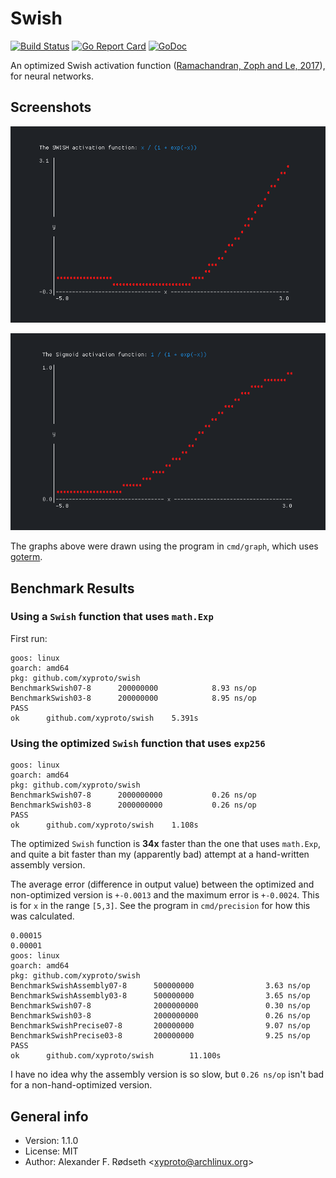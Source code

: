 # Swish

[![Build Status](https://travis-ci.org/xyproto/swish.svg?branch=master)](https://travis-ci.org/xyproto/swish) [![Go Report Card](https://goreportcard.com/badge/github.com/xyproto/swish)](https://goreportcard.com/report/github.com/xyproto/swish) [![GoDoc](https://godoc.org/github.com/xyproto/swish?status.svg)](https://godoc.org/github.com/xyproto/swish)

An optimized Swish activation function ([Ramachandran, Zoph and Le, 2017](https://arxiv.org/abs/1710.05941)), for neural networks.

## Screenshots

![](img/swish.png)

![](img/sigmoid.png)

The graphs above were drawn using the program in `cmd/graph`, which uses [goterm](https://github.com/buger/goterm).

## Benchmark Results

### Using a `Swish` function that uses `math.Exp`

First run:

```
goos: linux
goarch: amd64
pkg: github.com/xyproto/swish
BenchmarkSwish07-8   	200000000	         8.93 ns/op
BenchmarkSwish03-8   	200000000	         8.95 ns/op
PASS
ok  	github.com/xyproto/swish	5.391s
```

### Using the optimized `Swish` function that uses `exp256`

```
goos: linux
goarch: amd64
pkg: github.com/xyproto/swish
BenchmarkSwish07-8   	2000000000	         0.26 ns/op
BenchmarkSwish03-8   	2000000000	         0.26 ns/op
PASS
ok  	github.com/xyproto/swish	1.108s
```

The optimized `Swish` function is **34x** faster than the one that uses `math.Exp`, and quite a bit faster than my (apparently bad) attempt at a hand-written assembly version.

The average error (difference in output value) between the optimized and non-optimized version is `+-0.0013` and the maximum error is `+-0.0024`. This is for `x` in the range `[5,3]`. See the program in `cmd/precision` for how this was calculated.

```
0.00015
0.00001
goos: linux
goarch: amd64
pkg: github.com/xyproto/swish
BenchmarkSwishAssembly07-8      500000000                3.63 ns/op
BenchmarkSwishAssembly03-8      500000000                3.65 ns/op
BenchmarkSwish07-8              2000000000               0.30 ns/op
BenchmarkSwish03-8              2000000000               0.26 ns/op
BenchmarkSwishPrecise07-8       200000000                9.07 ns/op
BenchmarkSwishPrecise03-8       200000000                9.25 ns/op
PASS
ok      github.com/xyproto/swish        11.100s
```

I have no idea why the assembly version is so slow, but `0.26 ns/op` isn't bad for a non-hand-optimized version.

## General info

* Version: 1.1.0
* License: MIT
* Author: Alexander F. Rødseth &lt;xyproto@archlinux.org&gt;
